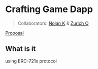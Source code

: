 # Crafting Game Dapp
> Collaborators: [Nolan K](https://github.com/noltron000) &amp; [Zurich O](https://github.com/EconClass)

[Proposal](./proposal.md)

## What is it
using ERC-721x protocol
